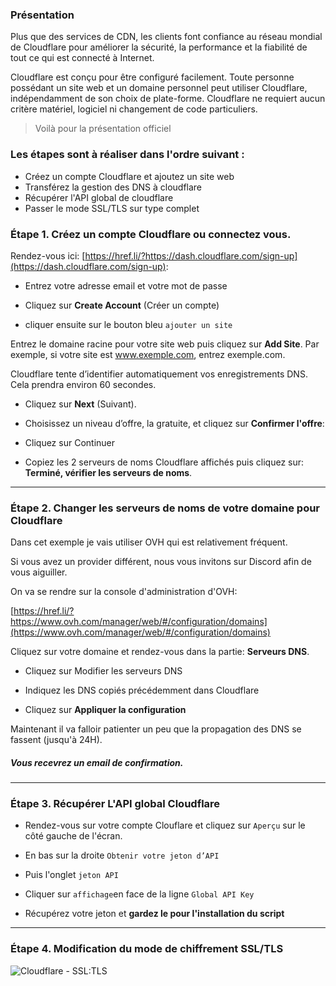 ### Présentation
Plus que des services de CDN, les clients font confiance au réseau mondial de Cloudflare pour améliorer la sécurité, la performance et la fiabilité de tout ce qui est connecté à Internet.

Cloudflare est conçu pour être configuré facilement. Toute personne possédant un site web et un domaine personnel peut utiliser Cloudflare, indépendamment de son choix de plate-forme. Cloudflare ne requiert aucun critère matériel, logiciel ni changement de code particuliers.

> Voilà pour la présentation officiel

### Les étapes sont à réaliser dans l'ordre suivant :
* Créez un compte Cloudflare et ajoutez un site web
* Transférez la gestion des DNS à cloudflare
* Récupérer l'API global de cloudflare
* Passer le mode SSL/TLS sur type complet

### Étape 1. Créez un compte Cloudflare ou connectez vous.

Rendez-vous ici: [https://href.li/?https://dash.cloudflare.com/sign-up](https://dash.cloudflare.com/sign-up):

- Entrez votre adresse email et votre mot de passe

- Cliquez sur **Create Account** (Créer un compte)

- cliquer ensuite sur le bouton bleu ``ajouter un site``


Entrez le domaine racine pour votre site web puis cliquez sur **Add Site**. Par exemple, si votre site est www.exemple.com, entrez exemple.com.

Cloudflare tente d’identifier automatiquement vos enregistrements DNS. Cela prendra environ 60 secondes.

- Cliquez sur **Next** (Suivant).

- Choisissez un niveau d’offre, la gratuite, et cliquez sur **Confirmer l'offre**:

- Cliquez sur Continuer

- Copiez les 2 serveurs de noms Cloudflare affichés puis cliquez sur: **Terminé, vérifier les serveurs de noms**.

***

### Étape 2. Changer les serveurs de noms de votre domaine pour Cloudflare 

Dans cet exemple je vais utiliser OVH qui est relativement fréquent. 

Si vous avez un provider différent, nous vous invitons sur Discord afin de vous aiguiller.

On va se rendre sur la console d'administration d'OVH:

[https://href.li/?https://www.ovh.com/manager/web/#/configuration/domains](https://www.ovh.com/manager/web/#/configuration/domains)

Cliquez sur votre domaine et rendez-vous dans la partie: **Serveurs DNS**.

- Cliquez sur Modifier les serveurs DNS
- Indiquez les DNS copiés précédemment dans Cloudflare

- Cliquez sur **Appliquer la configuration** 

Maintenant il va falloir patienter un peu que la propagation des DNS se fassent (jusqu'à 24H).

##### Vous recevrez un email de confirmation.

***

### Étape 3. Récupérer L'API global Cloudflare

- Rendez-vous sur votre compte Clouflare et cliquez sur ``Aperçu`` sur le côté gauche de l'écran.

- En bas sur la droite ``Obtenir votre jeton d’API``

- Puis l'onglet ``jeton API``

- Cliquer sur ``affichage``en face de la ligne ``Global API Key``

- Récupérez votre jeton et **gardez le pour l'installation du script**

***

### Étape 4. Modification du mode de chiffrement SSL/TLS 

![Cloudflare - SSL:TLS](https://user-images.githubusercontent.com/64525827/105042745-e5966400-5a64-11eb-9dd9-aa4bed5bd8b7.png)

 
